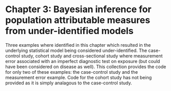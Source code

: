 # Chapter 3: Bayesian inference for population attributable measures from under-identified models

Three examples where identified in this chapter which resulted in the underlying statistical model being considered under-identified. The case-control study, cohort study and cross-sectional study where measurement error associated with an imperfect diagnostic test on exposure (but could have been considered on disease as well). This collection provides the code for only two of these examples: the case-control study and the measurement error example. Code for the cohort study has not being provided as it is simply analagous to the case-control study. 